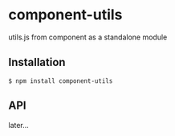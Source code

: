 
# component-utils

utils.js from component as a standalone module

## Installation

    $ npm install component-utils

## API

later...
